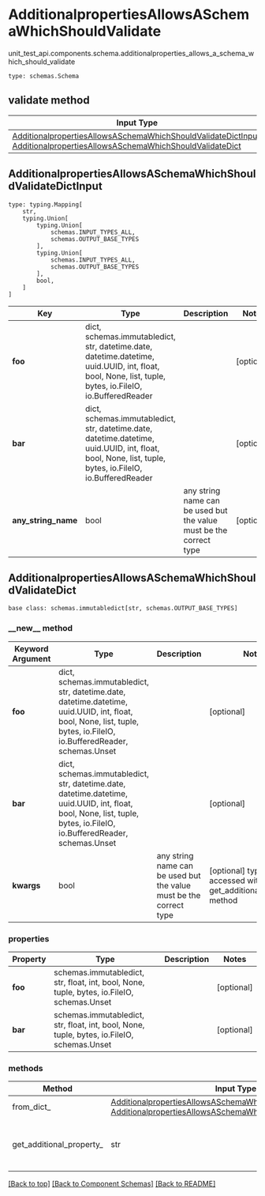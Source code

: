 # AdditionalpropertiesAllowsASchemaWhichShouldValidate
unit_test_api.components.schema.additionalproperties_allows_a_schema_which_should_validate
```
type: schemas.Schema
```

## validate method
Input Type | Return Type | Notes
------------ | ------------- | -------------
[AdditionalpropertiesAllowsASchemaWhichShouldValidateDictInput](#additionalpropertiesallowsaschemawhichshouldvalidatedictinput), [AdditionalpropertiesAllowsASchemaWhichShouldValidateDict](#additionalpropertiesallowsaschemawhichshouldvalidatedict) | [AdditionalpropertiesAllowsASchemaWhichShouldValidateDict](#additionalpropertiesallowsaschemawhichshouldvalidatedict) |

## AdditionalpropertiesAllowsASchemaWhichShouldValidateDictInput
```
type: typing.Mapping[
    str,
    typing.Union[
        typing.Union[
            schemas.INPUT_TYPES_ALL,
            schemas.OUTPUT_BASE_TYPES
        ],
        typing.Union[
            schemas.INPUT_TYPES_ALL,
            schemas.OUTPUT_BASE_TYPES
        ],
        bool,
    ]
]
```
Key | Type |  Description | Notes
------------ | ------------- | ------------- | -------------
**foo** | dict, schemas.immutabledict, str, datetime.date, datetime.datetime, uuid.UUID, int, float, bool, None, list, tuple, bytes, io.FileIO, io.BufferedReader |  | [optional]
**bar** | dict, schemas.immutabledict, str, datetime.date, datetime.datetime, uuid.UUID, int, float, bool, None, list, tuple, bytes, io.FileIO, io.BufferedReader |  | [optional]
**any_string_name** | bool | any string name can be used but the value must be the correct type | [optional]

## AdditionalpropertiesAllowsASchemaWhichShouldValidateDict
```
base class: schemas.immutabledict[str, schemas.OUTPUT_BASE_TYPES]

```
### &lowbar;&lowbar;new&lowbar;&lowbar; method
Keyword Argument | Type | Description | Notes
---------------- | ---- | ----------- | -----
**foo** | dict, schemas.immutabledict, str, datetime.date, datetime.datetime, uuid.UUID, int, float, bool, None, list, tuple, bytes, io.FileIO, io.BufferedReader, schemas.Unset |  | [optional]
**bar** | dict, schemas.immutabledict, str, datetime.date, datetime.datetime, uuid.UUID, int, float, bool, None, list, tuple, bytes, io.FileIO, io.BufferedReader, schemas.Unset |  | [optional]
**kwargs** | bool | any string name can be used but the value must be the correct type | [optional] typed value is accessed with the get_additional_property_ method

### properties
Property | Type | Description | Notes
-------- | ---- | ----------- | -----
**foo** | schemas.immutabledict, str, float, int, bool, None, tuple, bytes, io.FileIO, schemas.Unset |  | [optional]
**bar** | schemas.immutabledict, str, float, int, bool, None, tuple, bytes, io.FileIO, schemas.Unset |  | [optional]

### methods
Method | Input Type | Return Type | Notes
------ | ---------- | ----------- | ------
from_dict_ | [AdditionalpropertiesAllowsASchemaWhichShouldValidateDictInput](#additionalpropertiesallowsaschemawhichshouldvalidatedictinput), [AdditionalpropertiesAllowsASchemaWhichShouldValidateDict](#additionalpropertiesallowsaschemawhichshouldvalidatedict) | [AdditionalpropertiesAllowsASchemaWhichShouldValidateDict](#additionalpropertiesallowsaschemawhichshouldvalidatedict) | a constructor
get_additional_property_ | str | bool, schemas.Unset | provides type safety for additional properties

[[Back to top]](#top) [[Back to Component Schemas]](../../../README.md#Component-Schemas) [[Back to README]](../../../README.md)
